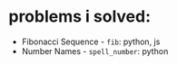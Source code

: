 # problems i solved:

- Fibonacci Sequence - `fib`: python, js
- Number Names - `spell_number`: python
